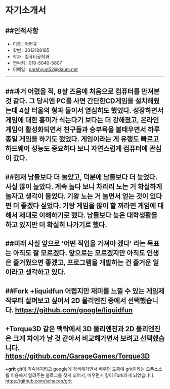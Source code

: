 # **자기소개서**
##인적사항
----
+ 이름 : 박현규
+ 학번 : 2012108185
+ 학과 : 컴퓨터공학과
+ 연락처 : 010-5040-5807
+ 이메일 : parkhyun52@daum.net
----
##과거
어렸을 적, 8살 즈음에 처음으로 컴퓨터를 만져본 것 같다. 그 당시엔 PC를 사면 간단한CD게임을 설치해줬는데 4살 터울의 형과 둘이서 열심히도 했었다. 성장하면서 게임에 대한 흥미가 식는다기 보다는 더 강해졌고, 온라인게임이 활성화되면서 친구들과 승부욕을 불태우면서 하루종일 게임을 하기도 했었다. 게임이라는 게 유행도 빠르고 하드웨어 성능도 중요하다 보니 자연스럽게 컴퓨터에 관심이 갔다.
----
##현재
남들보다 더 놀았고, 덕분에 남들보다 더 늦었다. 사실 많이 놀았다. 계속 놀다 보니 차라리 노는 거 확실하게 놀자고 생각이 들었다. 기왕 노는 거 놀면서 얻는 것이 있다면 더 좋겠다 싶었다. 기왕 게임을 많이 할 꺼라면 게임에 대해서 제대로 이해하기로 했다. 남들보다 늦은 대학생활을 하고 있지만 더 확실히 나가기로 했다.
----
##미래
사실 앞으로 '어떤 직업을 가져야 겠다' 라는 목표는 아직도 잘 모르겠다. 앞으로는 모르겠지만 아직도 인생은 즐거웠으면 좋겠고, 프로그램을 개발하는 건 즐거운 일이라고 생각하고 있다.
----
##Fork
**+liquidfun**
어렵지만 재미를 느낄 수 있는 게임제작부터 살펴보고 싶어서 2D 물리엔진 중에서 선택했습니다.
https://github.com/google/liquidfun
----
**+Torque3D**
같은 맥락에서 3D 물리엔진과 2D 물리엔진은 크게 차이가 날 것 같아서 비교해가면서 보려고 선택했습니다.
https://github.com/GarageGames/Torque3D
----
**+grit**
git에 익숙해지려고 google에 검색해가면서 배우던 도중에 grit이라는 오픈소스를 이용해서 알려주는 블로그를 찾게 되어서, 배우면서 같이 Fork하게 되었습니다.
https://github.com/schacon/grit
